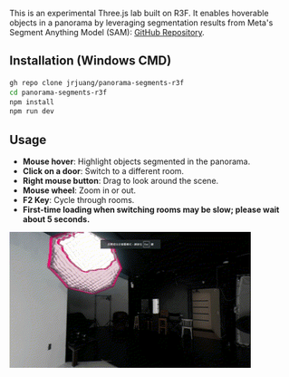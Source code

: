 This is an experimental Three.js lab built on R3F. It enables hoverable objects in a panorama by leveraging segmentation results from Meta's Segment Anything Model (SAM): [GitHub Repository](https://github.com/facebookresearch/segment-anything).  

## Installation (Windows CMD)  
```bash
gh repo clone jrjuang/panorama-segments-r3f
cd panorama-segments-r3f
npm install
npm run dev
```

## Usage  
- **Mouse hover**: Highlight objects segmented in the panorama.
- **Click on a door**: Switch to a different room.
- **Right mouse button**: Drag to look around the scene.
- **Mouse wheel**: Zoom in or out. 
- **F2 Key**: Cycle through rooms.
- **First-time loading when switching rooms may be slow; please wait about 5 seconds.**

![Demo](demo.gif)
